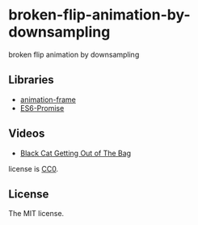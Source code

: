 # broken-flip-animation-by-downsampling

broken flip animation by downsampling

## Libraries

- [animation-frame](https://github.com/kof/animation-frame)
- [ES6-Promise](https://github.com/stefanpenner/es6-promise)

## Videos

- [Black Cat Getting Out of The Bag](https://videos.pexels.com/videos/black-cat-getting-out-of-the-bag-1018)

license is [CC0](https://creativecommons.org/publicdomain/zero/1.0/).

## License

The MIT license.
